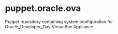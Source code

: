 puppet.oracle.ova
=================

Puppet repository containing system configuration for Oracle_Developer_Day VirtualBox Appliance